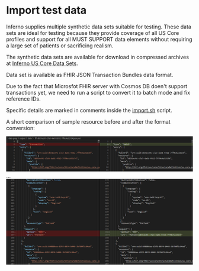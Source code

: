 # Import test data

Inferno supplies multiple synthetic data sets suitable for testing. These data sets are ideal for testing because they provide coverage of all US Core profiles and support for all MUST SUPPORT data elements without requiring a large set of patients or sacrificing realism.

The synthetic data sets are available for download in compressed archives at [Inferno US Core Data Sets](https://github.com/inferno-community/uscore-data-sets).

Data set is available as FHIR JSON Transaction Bundles data format.

Due to the fact that Microsfot FHIR server with Cosmos DB doen't support transactions yet, we need to run a script to convert it to batch mode and fix reference IDs.

Specific details are marked in comments inside the [import.sh](../import.sh) script.

A short comparison of sample resource before and after the format conversion:

![inferno-dataset1.png](images/inferno-dataset1.png)
...
![inferno-dataset2.png](images/inferno-dataset2.png)